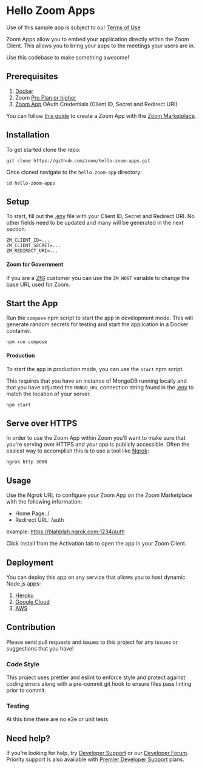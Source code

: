 # Hello Zoom Apps

Use of this sample app is subject to our [Terms of Use](https://zoom.us/docs/en-us/zoom_api_license_and_tou.html)

Zoom Apps allow you to embed your application directly within the Zoom Client. This allows you to bring your apps to the
meetings your users are in.

Use this codebase to make something awesome!

## Prerequisites

1. [Docker](https://docker.io/)
2. Zoom [Pro Plan or higher](https://support.zoom.us/hc/en-us/articles/207278726-Plan-Types-)
3. [Zoom App]() OAuth Credentials (Client ID, Secret and Redirect URI)

You can follow [this guide]() to create a Zoom App with the [Zoom Marketplace](https://marketplace.zoom.us/).

## Installation

To get started clone the repo:

```shell
git clone https://github.com/zoom/hello-zoom-apps.git
```

Once cloned navigate to the `hello-zoom-app` directory:

```
cd hello-zoom-apps
```

## Setup

To start, fill out the [.env](.env) file with your Client ID, Secret and Redirect URI. No other fields need to be
updated and many will be generated in the next section.

```dotenv
ZM_CLIENT_ID=...
ZM_CLIENT_SECRET=...
ZM_REDIRECT_URI=...
```

#### Zoom for Government

If you are a [ZfG](https://www.zoomgov.com/) customer you can use the `ZM_HOST` variable to change the base URL used for
Zoom.

## Start the App

Run the `compose` npm script to start the app in development mode. This will generate random secrets for testing and
start the application in a Docker container.

```shell
npm run compose
```

#### Production

To start the app in production mode, you can use the `start` npm script.

This requires that you have an instance of MongoDB running locally and that you have adjusted the `MONGO_URL` connection
string found in the [.env](.env) to match the location of your server.

```shell
npm start
```

## Serve over HTTPS

In order to use the Zoom App within Zoom you'll want to make sure that you're serving over HTTPS and your app is
publicly accessible. Often the easiest way to accomplish this is to use a tool like [Ngrok](https://ngrok.com):

```shell
ngrok http 3000
```

## Usage

Use the Ngrok URL to configure your Zoom App on the Zoom Marketplace with the following information:

- Home Page: /
- Redirect URL: /auth

example: https://blahblah.ngrok.com:1234/auth

Click Install from the Activation tab to open the app in your Zoom Client.

## Deployment

You can deploy this app on any service that allows you to host dynamic Node.js apps:

1. [Heroku](https://devcenter.heroku.com/articles/deploying-nodejs)
2. [Google Cloud](https://cloud.google.com/run/docs/quickstarts/build-and-deploy/nodejs)
3. [AWS](https://aws.amazon.com/getting-started/hands-on/deploy-nodejs-web-app/)

## Contribution

Please send pull requests and issues to this project for any issues or suggestions that you have!

### Code Style

This project uses prettier and eslint to enforce style and protect against coding errors along with a pre-commit git
hook to ensure files pass linting prior to commit.

### Testing

At this time there are no e2e or unit tests

## Need help?

If you're looking for help, try [Developer Support](https://devsupport.zoom.us) or
our [Developer Forum](https://devforum.zoom.us). Priority support is also available
with [Premier Developer Support](https://zoom.us/docs/en-us/developer-support-plans.html) plans.
